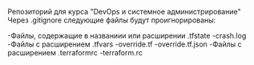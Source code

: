 Репозиторий для курса "DevOps и системное администрирование"
Через .gitignore следующие файлы будут проигнорированы:

-Файлы, содержащие в названиии или расширении .tfstate
-crash.log
-Файлы с расширением .tfvars
-override.tf
-override.tf.json
-Файлы с расширением .terraformrc
-terraform.rc

